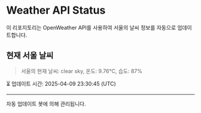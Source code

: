 
# Weather API Status

이 리포지토리는 OpenWeather API를 사용하여 서울의 날씨 정보를 자동으로 업데이트합니다.

## 현재 서울 날씨
> 서울의 현재 날씨: clear sky, 온도: 9.76°C, 습도: 87%

⏳ 업데이트 시간: 2025-04-09 23:30:45 (UTC)

---
자동 업데이트 봇에 의해 관리됩니다.

